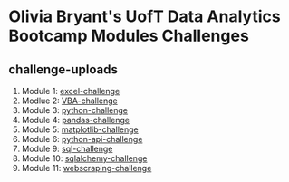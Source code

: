 # Olivia Bryant's UofT Data Analytics Bootcamp Modules Challenges

## challenge-uploads
1. Module 1: [excel-challenge](https://github.com/xlivia/challenge-uploads/tree/main/excel-challenge)
2. Modlue 2: [VBA-challenge](https://github.com/xlivia/challenge-uploads/tree/main/VBA-challenge)
3. Module 3: [python-challenge](https://github.com/xlivia/challenge-uploads/tree/main/python-challenge)
4. Module 4: [pandas-challenge](https://github.com/xlivia/challenge-uploads/tree/main/pandas-challenge)
5. Module 5: [matplotlib-challenge](https://github.com/xlivia/challenge-uploads/tree/main/matplotlib-challenge)
6. Module 6: [python-api-challenge](https://github.com/xlivia/challenge-uploads/tree/main/python-api-challenge)
7. Module 9: [sql-challenge](https://github.com/xlivia/challenge-uploads/tree/main/sql-challenge)
8. Module 10: [sqlalchemy-challenge](https://github.com/xlivia/challenge-uploads/tree/main/sqlalchemy-challenge)
9. Module 11: [webscraping-challenge](https://github.com/xlivia/challenge-uploads/tree/main/webscraping-challenge)